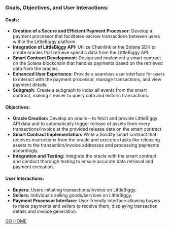 ### Goals, Objectives, and User Interactions:

#### Goals:
- **Creation of a Secure and Efficient Payment Processor:** Develop a payment processor that facilitates escrow transactions between users within the LittleBiggy platform.
- **Integration of LittleBiggy API:** Utilize Chainlink or the Solana SDK to create oracles that retrieve specific data from the LittleBiggy API.
- **Smart Contract Development:** Design and implement a smart contract on the Solana blockchain that handles payments based on the retrieved data from the oracles.
- **Enhanced User Experience:** Provide a seamless user interface for users to interact with the payment processor, manage transactions, and view payment details.
- **Subgraph:** Create a subgraph to index all events from the smart contract, making it easier to query data and historic transactions.

#### Objectives:
- **Oracle Creation:** Develop an oracle – to fetch and provide LittleBiggy API data and to automatically trigger release of assets from every transactions/invoice at the provided release date on the smart contract.
- **Smart Contract Implementation:** Write a Solidity smart contract that receives instructions from the oracle and executes tasks like releasing assets to the transaction/invoice addresses and processing payments accordingly.
- **Integration and Testing:** Integrate the oracle with the smart contract and conduct thorough testing to ensure accurate data retrieval and payment execution.

#### User Interactions:
- **Buyers:** Users initiating transactions/invoice on LittleBiggy.
- **Sellers:** Individuals selling goods/services on LittleBiggy.
- **Payment Processor Interface:** User-friendly interface allowing buyers to make payments and sellers to receive them, displaying transaction details and invoice generation.

[GO HOME](/readme.md)